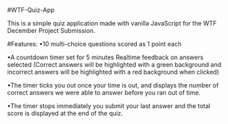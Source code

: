 #WTF-Quiz-App

This is a simple quiz application made with vanilla JavaScript for the WTF December Project Submission.

#Features:
•10 multi-choice questions scored as 1 point each

•A countdown timer set for 5 minutes
Realtime feedback on answers selected (Correct answers will be highlighted with a green background and incorrect answers will be highlighted with a red background when clicked)

•The timer ticks you out once your time is out, and displays the number of correct answers we were able to answer before you ran out of time.

•The timer stops immediately you submit your last answer and the total score is displayed at the end of the quiz.
